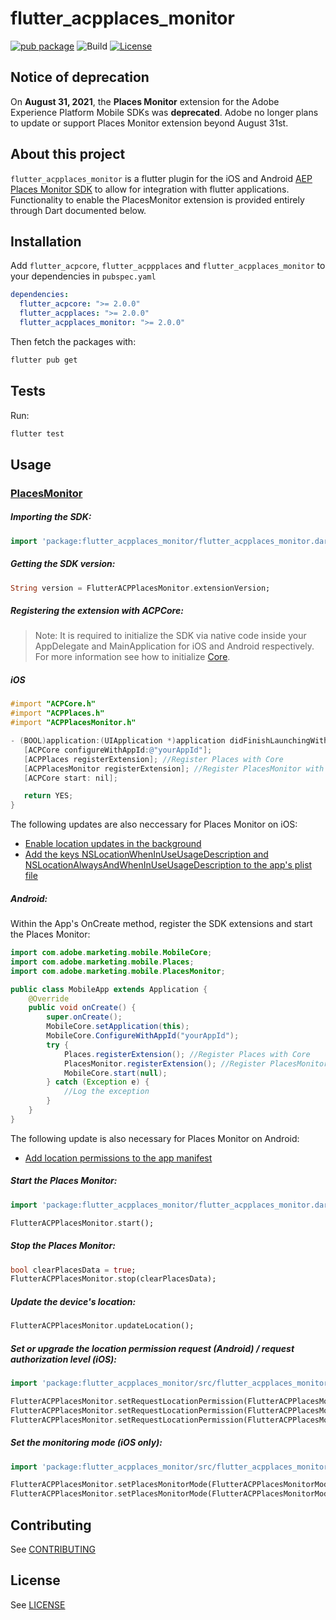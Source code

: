 # flutter_acpplaces_monitor

[![pub package](https://img.shields.io/pub/v/flutter_acpplaces_monitor.svg)](https://pub.dartlang.org/packages/flutter_acpplaces_monitor) ![Build](https://github.com/adobe/flutter_acpplaces_monitor/workflows/Dart%20Unit%20Tests%20+%20Android%20Build%20+%20iOS%20Build/badge.svg) [![License](https://img.shields.io/badge/License-Apache%202.0-blue.svg)](https://opensource.org/licenses/Apache-2.0)

## Notice of deprecation

On **August 31, 2021**, the **Places Monitor** extension for the Adobe Experience Platform Mobile SDKs was **deprecated**. Adobe no longer plans to update or support Places Monitor extension beyond August 31st.

## About this project

`flutter_acpplaces_monitor` is a flutter plugin for the iOS and Android [AEP Places Monitor SDK](https://aep-sdks.gitbook.io/docs/using-mobile-extensions/adobe-places) to allow for integration with flutter applications. Functionality to enable the PlacesMonitor extension is provided entirely through Dart documented below.

## Installation

Add `flutter_acpcore`, `flutter_acppplaces` and `flutter_acpplaces_monitor` to your dependencies in `pubspec.yaml`

```yaml
dependencies:
  flutter_acpcore: ">= 2.0.0"
  flutter_acpplaces: ">= 2.0.0"
  flutter_acpplaces_monitor: ">= 2.0.0"
```

Then fetch the packages with:

```bash
flutter pub get
```

## Tests

Run:

```bash
flutter test
```

## Usage

### [PlacesMonitor](https://aep-sdks.gitbook.io/docs/using-mobile-extensions/adobe-places)

##### Importing the SDK:
```dart
import 'package:flutter_acpplaces_monitor/flutter_acpplaces_monitor.dart';
```

##### Getting the SDK version:
 ```dart
String version = FlutterACPPlacesMonitor.extensionVersion;
 ```

 ##### Registering the extension with ACPCore:

 > Note: It is required to initialize the SDK via native code inside your AppDelegate and MainApplication for iOS and Android respectively. For more information see how to initialize [Core](https://aep-sdks.gitbook.io/docs/getting-started/get-the-sdk#2-add-initialization-code).

 ##### **iOS**
 ```objective-c
#import "ACPCore.h"
#import "ACPPlaces.h"
#import "ACPPlacesMonitor.h"

- (BOOL)application:(UIApplication *)application didFinishLaunchingWithOptions:(NSDictionary*)launchOptions {
    [ACPCore configureWithAppId:@"yourAppId"];
    [ACPPlaces registerExtension]; //Register Places with Core
    [ACPPlacesMonitor registerExtension]; //Register PlacesMonitor with Core
    [ACPCore start: nil];

    return YES;
}
 ```
 The following updates are also neccessary for Places Monitor on iOS:

- [Enable location updates in the background](https://docs.adobe.com/content/help/en/places/using/places-ext-aep-sdks/places-monitor-extension/using-places-monitor-extension.html#enable-location-updates-background)
- [Add the keys NSLocationWhenInUseUsageDescription and NSLocationAlwaysAndWhenInUseUsageDescription to the app's plist file](https://docs.adobe.com/content/help/en/places/using/places-ext-aep-sdks/places-monitor-extension/using-places-monitor-extension.html#configuring-the-plist-keys)


 ##### **Android:**
 Within the App's OnCreate method, register the SDK extensions and start the Places Monitor:
```java
import com.adobe.marketing.mobile.MobileCore;
import com.adobe.marketing.mobile.Places;
import com.adobe.marketing.mobile.PlacesMonitor;

public class MobileApp extends Application {
    @Override
    public void onCreate() {
        super.onCreate();
        MobileCore.setApplication(this);
        MobileCore.ConfigureWithAppId("yourAppId");
        try {
            Places.registerExtension(); //Register Places with Core
            PlacesMonitor.registerExtension(); //Register PlacesMonitor with Core
            MobileCore.start(null);
        } catch (Exception e) {
            //Log the exception
        }
    }
}
```
The following update is also necessary for Places Monitor on Android:

- [Add location permissions to the app manifest](https://docs.adobe.com/content/help/en/places/using/places-ext-aep-sdks/places-monitor-extension/using-places-monitor-extension.html#add-permissions-to-the-manifest)

 ##### Start the Places Monitor:

 ```dart
import 'package:flutter_acpplaces_monitor/flutter_acpplaces_monitor.dart';

FlutterACPPlacesMonitor.start();
 ```

 ##### Stop the Places Monitor:

 ```dart
bool clearPlacesData = true;
FlutterACPPlacesMonitor.stop(clearPlacesData);
 ```

 ##### Update the device's location:

 ```dart
FlutterACPPlacesMonitor.updateLocation();
 ```

 ##### Set or upgrade the location permission request (Android) / request authorization level (iOS):

 ```dart
import 'package:flutter_acpplaces_monitor/src/flutter_acpplaces_monitor_location_permission.dart';

FlutterACPPlacesMonitor.setRequestLocationPermission(FlutterACPPlacesMonitorLocationPermission.ALWAYS_ALLOW);
FlutterACPPlacesMonitor.setRequestLocationPermission(FlutterACPPlacesMonitorLocationPermission.WHILE_USING_APP);
FlutterACPPlacesMonitor.setRequestLocationPermission(FlutterACPPlacesMonitorLocationPermission.NONE);
 ```

 ##### Set the monitoring mode (iOS only):

 ```dart
import 'package:flutter_acpplaces_monitor/src/flutter_acpplaces_monitor_modes.dart';

FlutterACPPlacesMonitor.setPlacesMonitorMode(FlutterACPPlacesMonitorModes.CONTINUOUS);
FlutterACPPlacesMonitor.setPlacesMonitorMode(FlutterACPPlacesMonitorModes.SIGNIFICANT_CHANGES);
 ```

## Contributing
See [CONTRIBUTING](CONTRIBUTING.md)

## License
See [LICENSE](LICENSE)
